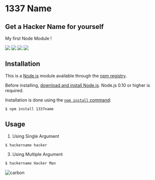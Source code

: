 # 1337 Name
## Get a Hacker Name for yourself

My first Node Module !

![](https://img.shields.io/badge/license-MIT-blue)
![](https://img.shields.io/npm/v/1337name?style=plastic)
![](https://img.shields.io/npm/dw/1337name?color=blue&style=plastic)
![](https://img.shields.io/badge/PR's-Welcome-blue)

## Installation

This is a [Node.js](https://nodejs.org/en/) module available through the
[npm registry](https://www.npmjs.com/).

Before installing, [download and install Node.js](https://nodejs.org/en/download/).
Node.js 0.10 or higher is required.

Installation is done using the
[`npm install` command](https://docs.npmjs.com/getting-started/installing-npm-packages-locally):

```bash
$ npm install 1337name
```

## Usage 

1. Using Single Argument

```bash
$ hackername hacker
```

3. Using Multiple Argument

```bash
$ hackername Hacker Man
```

![carbon](https://user-images.githubusercontent.com/33570148/109180267-b2a46600-77b0-11eb-9d90-bbabf705b5af.png)

